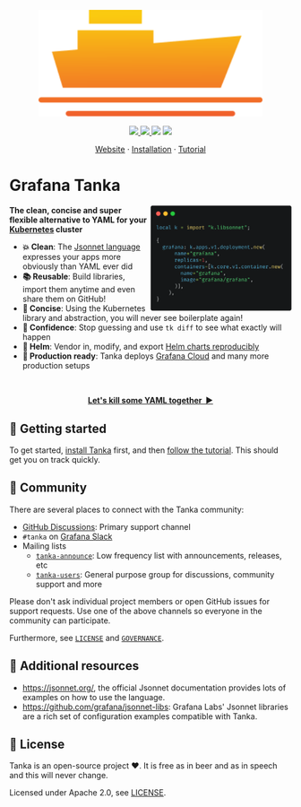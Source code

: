 <p align="center">
  <img
    width="400"
    src="https://raw.githubusercontent.com/grafana/tanka/main/docs/img/logo.svg"
    alt="Grafana Tanka Logo"
  />
</p>

<p align="center">
  <a href="https://cloud.drone.io/grafana/tanka">
    <img src="https://img.shields.io/drone/build/grafana/tanka?style=flat-square&server=https%3A%2F%2Fdrone.grafana.net">
  </a>
  <a href="https://github.com/grafana/tanka/releases">
    <img src="https://img.shields.io/github/release/grafana/tanka?style=flat-square" />
  </a>
  <img src="https://img.shields.io/github/contributors/grafana/tanka?style=flat-square" />
  <a href="https://grafana.slack.com">
    <img src="https://img.shields.io/badge/Slack-GrafanaLabs-orange?logo=slack&style=flat-square" />
  </a>
</p>

<p align="center">
  <a href="https://tanka.dev">Website</a>
  ·
  <a href="https://tanka.dev/install">Installation</a>
  ·
  <a href="https://tanka.dev/tutorial/overview">Tutorial</a>
</p>

# Grafana Tanka

<img
  src="https://raw.githubusercontent.com/grafana/tanka/main/docs/img/example.png"
  width="50%"
  align="right"
/>

**The clean, concise and super flexible alternative to YAML for your
[Kubernetes](https://k8s.io) cluster**

- **:boom: Clean**: The
  [Jsonnet language](https://jsonnet.org) expresses your apps more obviously than YAML ever did
- **:books: Reusable**: Build libraries, import them anytime and even share them on GitHub!
- **:pushpin: Concise**: Using the Kubernetes library and abstraction, you will
  never see boilerplate again!
- **:dart: Confidence**: Stop guessing and use `tk diff` to see what exactly will happen
- **:telescope: Helm**: Vendor in, modify, and export [Helm charts reproducibly](https://tanka.dev/helm#helm-support)
- **:rocket: Production ready**: Tanka deploys [Grafana Cloud](https://grafana.com/products/cloud/) and many more production setups

<br />
<p align="center">
  <a href="https://tanka.dev/tutorial/overview"><strong>Let's kill some YAML together&nbsp;&nbsp;▶</strong></a>
</p>

## :rocket: Getting started

To get started, [install Tanka](https://tanka.dev/install) first, and then
[follow the tutorial](https://tanka.dev/tutorial/overview). This should get you
on track quickly.

## :busts_in_silhouette: Community

There are several places to connect with the Tanka community:

- [GitHub Discussions](https://github.com/grafana/tanka/discussions/442): Primary support channel
- `#tanka` on [Grafana Slack](https://grafana.slack.com)
- Mailing lists
  - [`tanka-announce`](https://groups.google.com/forum/#!forum/tanka-announce):
    Low frequency list with announcements, releases, etc
  - [`tanka-users`](https://groups.google.com/forum/#!forum/tanka-users):
    General purpose group for discussions, community support and more

Please don't ask individual project members or open GitHub issues for support
requests. Use one of the above channels so everyone in the community can
participate.

Furthermore, see [`LICENSE`](./LICENSE) and [`GOVERNANCE`](./GOVERNANCE.md).

## :book: Additional resources

- https://jsonnet.org/, the official Jsonnet documentation provides lots of
  examples on how to use the language.
- https://github.com/grafana/jsonnet-libs: Grafana Labs' Jsonnet libraries are a
  rich set of configuration examples compatible with Tanka.

## :pencil: License

Tanka is an open-source project :heart:. It is free as
in beer and as in speech and this will never change.

Licensed under Apache 2.0, see [LICENSE](LICENSE).
